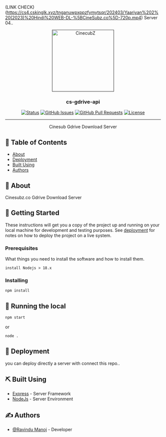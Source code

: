 (LINK CHECK) (https://cs4.cskinglk.xyz/tnganuwpxppzfymytsqr/202403/Yaariyan%202%20(2023)%20Hindi%20WEB-DL-%5BCineSubz.co%5D-720p.mp4) Server 04..
<p align="center">
  <a href="" rel="noopener">
 <img width=200px height=200px src="https://cinesubz.co/wp-content/uploads/2023/12/CS-LOGO-2023-12-29.jpg" alt="CinecubZ"></a>
</p>

<h3 align="center">cs-gdrive-api</h3>

<div align="center">

[![Status](https://img.shields.io/badge/status-active-success.svg)](https://github.com/cinesubzindex1/cscloud4)
[![GitHub Issues](https://img.shields.io/github/issues/kylelobo/The-Documentation-Compendium.svg)](https://github.com/cinesubzindex1/cscloud4/issues)
[![GitHub Pull Requests](https://img.shields.io/github/issues-pr/kylelobo/The-Documentation-Compendium.svg)](https://github.com/cinesubzindex1/cscloud4/pulls)
[![License](https://img.shields.io/badge/license-MIT-blue.svg)](/LICENSE)

</div>

---

<p align="center"> Cinesub Gdrive Download Server
    <br> 
</p>

## 📝 Table of Contents

- [About](#about)
- [Deployment](#deployment)
- [Built Using](#built_using)
- [Authors](#authors)

## 🧐 About <a name = "about"></a>

Cinesubz.co Gdrive Download Server

## 🏁 Getting Started <a name = "getting_started"></a>

These instructions will get you a copy of the project up and running on your local machine for development and testing purposes. See [deployment](#deployment) for notes on how to deploy the project on a live system.

### Prerequisites

What things you need to install the software and how to install them.

```
install Nodejs > 18.x
```

### Installing


```sh
npm install
```


## 🔧 Running the local <a name = "local"></a>

```sh
npm start
```

or
```sh
node .
```


## 🚀 Deployment <a name = "deployment"></a>

you can deploy directly a server with connect this repo..

## ⛏️ Built Using <a name = "built_using"></a>

- [Express](https://expressjs.com/) - Server Framework
- [NodeJs](https://nodejs.org/en/) - Server Environment

## ✍️ Authors <a name = "authors"></a>

- [@Ravindu Manoj](https://github.com/ravindu01manoj1) - Developer
